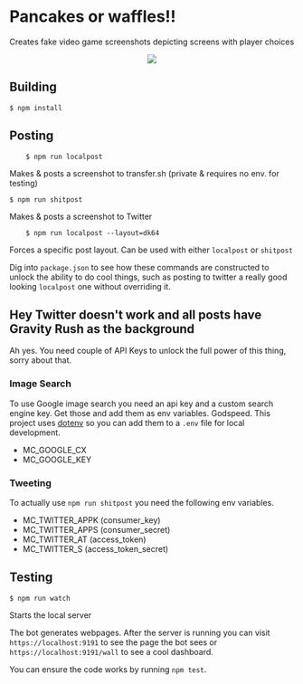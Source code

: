 # Pancakes or waffles!!
Creates fake video game screenshots depicting screens with player choices

<div align="center"><img src="https://pbs.twimg.com/media/C6awIPJXQAAgOcF.jpg:orig" /></div>


## Building

    $ npm install


## Posting

		$ npm run localpost
Makes & posts a screenshot to transfer.sh (private & requires no env. for testing)

    $ npm run shitpost
Makes & posts a screenshot to Twitter

		$ npm run localpost --layout=dk64
Forces a specific post layout. Can be used with either `localpost` or `shitpost`

Dig into `package.json` to see how these commands are constructed to unlock the ability to do cool things, such as posting to twitter a really good looking `localpost` one without overriding it.


## Hey Twitter doesn't work and all posts have Gravity Rush as the background

Ah yes. You need couple of API Keys to unlock the full power of this thing, sorry about that.


### Image Search
To use Google image search you need an api key and a custom search engine key. Get those and add them as env variables. Godspeed. This project uses [dotenv](https://www.npmjs.com/package/dotenv) so you can add them to a `.env` file for local development.

- MC_GOOGLE_CX
-	MC_GOOGLE_KEY

### Tweeting
To actually use `npm run shitpost` you need the following env variables.
- MC_TWITTER_APPK (consumer_key)
- MC_TWITTER_APPS (consumer_secret)
- MC_TWITTER_AT (access_token)
- MC_TWITTER_S (access_token_secret)


## Testing

    $ npm run watch
Starts the local server

The bot generates webpages. After the server is running you can visit `https://localhost:9191` to see the page the bot sees or `https://localhost:9191/wall` to see a cool dashboard.

You can ensure the code works by running `npm test`.
